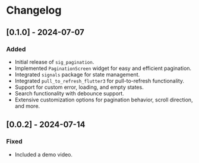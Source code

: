 # Changelog

## [0.1.0] - 2024-07-07

### Added

- Initial release of `sig_pagination`.
- Implemented `PaginationScreen` widget for easy and efficient pagination.
- Integrated `signals` package for state management.
- Integrated `pull_to_refresh_flutter3` for pull-to-refresh functionality.
- Support for custom error, loading, and empty states.
- Search functionality with debounce support.
- Extensive customization options for pagination behavior, scroll direction, and more.

## [0.0.2] - 2024-07-14

### Fixed

- Included a demo video.
